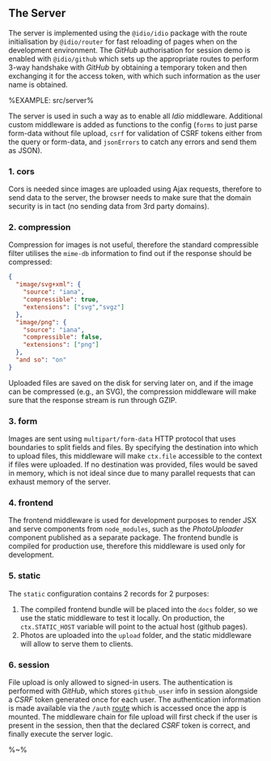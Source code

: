 ## The Server

The server is implemented using the `@idio/idio` package with the route initialisation by `@idio/router` for fast reloading of pages when on the development environment. The _GitHub_ authorisation for session demo is enabled with `@idio/github` which sets up the appropriate routes to perform 3-way handshake with _GitHub_ by obtaining a temporary token and then exchanging it for the access token, with which such information as the user name is obtained.

%EXAMPLE: src/server%

The server is used in such a way as to enable all _Idio_ middleware. Additional custom middleware is added as functions to the config (`forms` to just parse form-data without file upload, `csrf` for validation of CSRF tokens either from the query or form-data, and `jsonErrors` to catch any errors and send them as JSON).

### 1. cors

Cors is needed since images are uploaded using Ajax requests, therefore to send data to the server, the browser needs to make sure that the domain security is in tact (no sending data from 3rd party domains).

### 2. compression

Compression for images is not useful, therefore the standard compressible filter utilises the `mime-db` information to find out if the response should be compressed:

```json
{
  "image/svg+xml": {
    "source": "iana",
    "compressible": true,
    "extensions": ["svg","svgz"]
  },
  "image/png": {
    "source": "iana",
    "compressible": false,
    "extensions": ["png"]
  },
  "and so": "on"
}
```

Uploaded files are saved on the disk for serving later on, and if the image can be compressed (e.g., an SVG), the compression middleware will make sure that the response stream is run through GZIP.

### 3. form

Images are sent using `multipart/form-data` HTTP protocol that uses boundaries to split fields and files. By specifying the destination into which to upload files, this middleware will make `ctx.file` accessible to the context if files were uploaded. If no destination was provided, files would be saved in memory, which is not ideal since due to many parallel requests that can exhaust memory of the server.

### 4. frontend

The frontend middleware is used for development purposes to render JSX and serve components from `node_modules`, such as the _PhotoUploader_ component published as a separate package. The frontend bundle is compiled for production use, therefore this middleware is used only for development.

### 5. static

The `static` configuration contains 2 records for 2 purposes:
1. The compiled frontend bundle will be placed into the `docs` folder, so we use the static middleware to test it locally. On production, the `ctx.STATIC_HOST` variable will point to the actual host (github pages).
1. Photos are uploaded into the `upload` folder, and the static middleware will allow to serve them to clients.

### 6. session

File upload is only allowed to signed-in users. The authentication is performed with _GitHub_, which stores `github_user` info in session alongside a _CSRF_ token generated once for each user. The authentication information is made available via the `/auth` [route](routes/get/auth.js) which is accessed once the app is mounted. The middleware chain for file upload will first check if the user is present in the session, then that the declared _CSRF_ token is correct, and finally execute the server logic.

%~%
